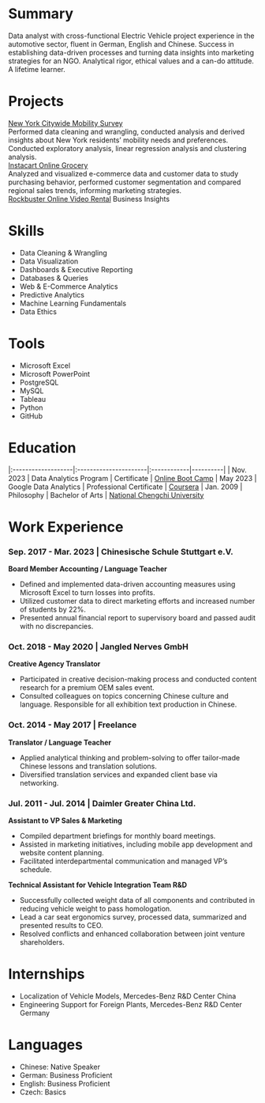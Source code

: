 # Summary
Data analyst with cross-functional Electric Vehicle project experience in the automotive sector, fluent in German, English and Chinese. Success in establishing data-driven processes and turning data insights into marketing strategies for an NGO. Analytical rigor, ethical values and a can-do attitude. A lifetime learner.

# Projects
[New York Citywide Mobility Survey](https://github.com/PeiMeiLee/NYC_CitywideMobilitySurvey_2019)  
Performed data cleaning and wrangling, conducted analysis and derived insights about New York residents’ mobility needs and preferences. Conducted exploratory analysis, linear regression analysis and clustering analysis. <br>
[Instacart Online Grocery](https://github.com/PeiMeiLee/Instacart_OnlineGrocery_2017)             
Analyzed and visualized e-commerce data and customer data to study purchasing behavior, performed customer segmentation and compared regional sales trends, informing marketing strategies. <br>
[Rockbuster Online Video Rental](https://github.com/PeiMeiLee/Rockbuster_OnlineVideoService_2020) 
Business Insights

# Skills
- Data Cleaning & Wrangling
- Data Visualization
- Dashboards & Executive Reporting 
- Databases & Queries
- Web & E-Commerce Analytics
- Predictive Analytics
- Machine Learning Fundamentals 
- Data Ethics

# Tools
- Microsoft Excel
- Microsoft PowerPoint
- PostgreSQL
- MySQL
- Tableau
- Python
- GitHub

# Education

|:-------------------|:----------------------|:------------|----------|
| Nov. 2023          | Data Analytics Program      | Certificate | [Online Boot Camp](https://careerfoundry.com/en/courses/become-a-data-analyst/)
| May 2023           | Google Data Analytics | Professional Certificate | [Coursera](https://www.coursera.org/professional-certificates/google-data-analytics?)
| Jan. 2009 | Philosophy | Bachelor of Arts | [National Chengchi University](https://www.nccu.edu.tw)

# Work Experience
### Sep. 2017 - Mar. 2023 | Chinesische Schule Stuttgart e.V. 
**Board Member Accounting / Language Teacher** <br>
- Defined and implemented data-driven accounting measures using Microsoft Excel to turn losses into profits. 
- Utilized customer data to direct marketing efforts and increased number of students by 22%. 
- Presented annual financial report to supervisory board and passed audit with no discrepancies. 

### Oct. 2018 - May 2020 | Jangled Nerves GmbH
**Creative Agency Translator** <br>
- Participated in creative decision-making process and conducted content research for a premium OEM sales event. 
- Consulted colleagues on topics concerning Chinese culture and language. Responsible for all exhibition text production in Chinese.

### Oct. 2014 - May 2017 | Freelance
**Translator / Language Teacher** <br>
- Applied analytical thinking and problem-solving to offer tailor-made Chinese lessons and translation solutions. 
- Diversified translation services and expanded client base via networking. 

### Jul. 2011 - Jul. 2014 | Daimler Greater China Ltd.
**Assistant to VP Sales & Marketing**  <br> 
- Compiled department briefings for monthly board meetings.
- Assisted in marketing initiatives, including mobile app development and website content planning. 
- Facilitated interdepartmental communication and managed VP’s schedule. 

**Technical Assistant for Vehicle Integration Team R&D**<br> 
- Successfully collected weight data of all components and contributed in reducing vehicle weight to pass homologation. 
- Lead a car seat ergonomics survey, processed data, summarized and presented results to CEO. 
- Resolved conflicts and enhanced collaboration between joint venture shareholders.

# Internships
- Localization of Vehicle Models, Mercedes-Benz R&D Center China
- Engineering Support for Foreign Plants, Mercedes-Benz R&D Center Germany
  
# Languages
- Chinese: Native Speaker
- German: Business Proficient 
- English: Business Proficient
- Czech: Basics

